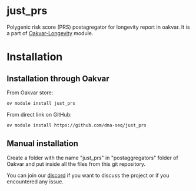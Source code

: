 # just_prs
Polygenic risk score (PRS) postagregator for longevity report in oakvar. It is a part of [Oakvar-Longevity](https://github.com/dna-seq/oakvar-longevity) module.


# Installation
## Installation through Oakvar

From Oakvar store:
```bash
ov module install just_prs
```
From direct link on GitHub:
```bash
ov module install https://github.com/dna-seq/just_prs
```

## Manual installation

Create a folder with the name "just_prs" in "postaggregators" folder of Oakvar and put inside all the files from this git repository.

You can join our [discord](https://discord.gg/5WU6aSANXy) if you want to discuss the project or if you encountered any issue.
